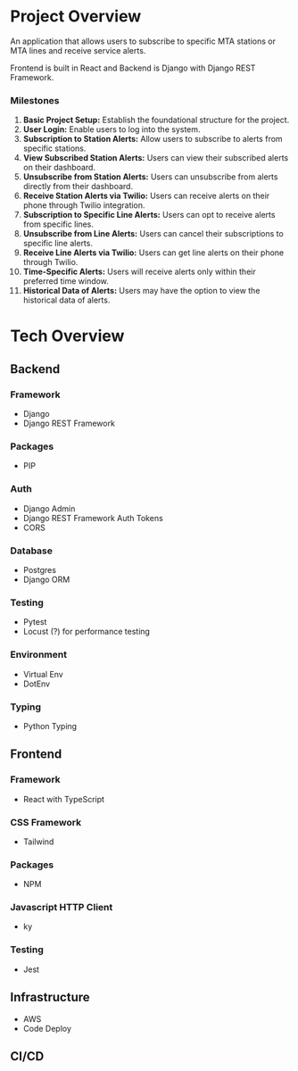 # Project Overview 
An application that allows users to subscribe to specific MTA stations or MTA lines and receive service alerts. 

Frontend is built in React and Backend is Django with Django REST Framework. 

### Milestones

1. **Basic Project Setup:** Establish the foundational structure for the project.
2. **User Login:** Enable users to log into the system.
3. **Subscription to Station Alerts:** Allow users to subscribe to alerts from specific stations.
4. **View Subscribed Station Alerts:** Users can view their subscribed alerts on their dashboard.
5. **Unsubscribe from  Station Alerts:** Users can unsubscribe from alerts directly from their dashboard.
6. **Receive Station Alerts via Twilio:** Users can receive alerts on their phone through Twilio integration.
7. **Subscription to Specific Line Alerts:** Users can opt to receive alerts from specific lines.
8. **Unsubscribe from Line Alerts:** Users can cancel their subscriptions to specific line alerts.
9. **Receive Line Alerts via Twilio:** Users can get line alerts on their phone through Twilio.
10. **Time-Specific Alerts:** Users will receive alerts only within their preferred time window.
11. **Historical Data of Alerts:** Users may have the option to view the historical data of alerts. 




# Tech Overview
## Backend 

### Framework 
- Django
- Django REST Framework 

### Packages 
- PIP

### Auth
- Django Admin
- Django REST Framework Auth Tokens
- CORS

### Database
- Postgres
- Django ORM 

### Testing
- Pytest
- Locust (?) for performance testing

### Environment 
- Virtual Env
- DotEnv

### Typing
- Python Typing

## Frontend

### Framework 
- React with TypeScript

### CSS Framework 
- Tailwind

### Packages 
- NPM

### Javascript HTTP Client 
- ky

### Testing 
- Jest

## Infrastructure 
- AWS 
- Code Deploy 
  
## CI/CD